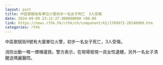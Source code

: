 ```yaml
---
layout: post
title: 中區歌賦街有單位火警初步一名女子死亡　3人受傷
date: 2024-09-09 23:12:27.000000000 +08:00
link: https://news.rthk.hk/rthk/ch/component/k2/1769973-20240909.htm
categories: rthk
---
```


中區歌賦街9號有大廈單位火警，初步一名女子死亡，3人受傷。

消防出動一喉一煙帽灌救。警方表示，在現場發現一具女性遺體，另外一名女子清醒送瑪麗醫院。
